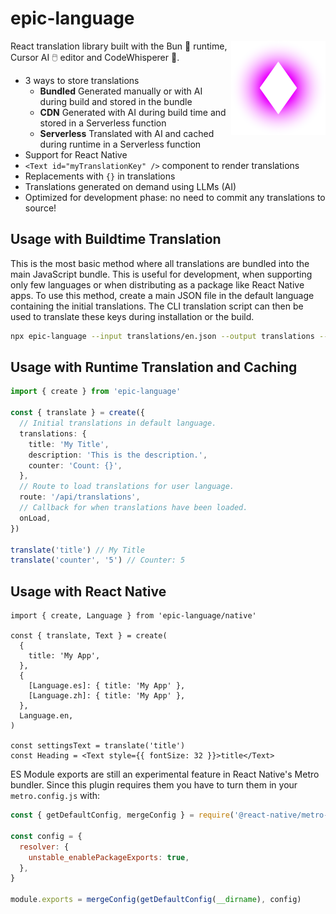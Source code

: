 # epic-language

<img align="right" src="https://github.com/tobua/epic-language/raw/main/logo.svg" width="30%" alt="Language Logo" />

React translation library built with the Bun 🐰 runtime, Cursor AI 🖱️ editor and CodeWhisperer 🤫.

- 3 ways to store translations
  - **Bundled** Generated manually or with AI during build and stored in the bundle
  - **CDN** Generated with AI during build time and stored in a Serverless function
  - **Serverless** Translated with AI and cached during runtime in a Serverless function
- Support for React Native
- `<Text id="myTranslationKey" />` component to render translations
- Replacements with `{}` in translations
- Translations generated on demand using LLMs (AI)
- Optimized for development phase: no need to commit any translations to source!

## Usage with Buildtime Translation

This is the most basic method where all translations are bundled into the main JavaScript bundle. This is useful for development, when supporting only few languages or when distributing as a package like React Native apps. To use this method, create a main JSON file in the default language containing the initial translations. The CLI translation script can then be used to translate these keys during installation or the build.

```sh
npx epic-language --input translations/en.json --output translations --language en --languages es,zh
```

## Usage with Runtime Translation and Caching

```ts
import { create } from 'epic-language'

const { translate } = create({
  // Initial translations in default language.
  translations: {
    title: 'My Title',
    description: 'This is the description.',
    counter: 'Count: {}',
  },
  // Route to load translations for user language.
  route: '/api/translations',
  // Callback for when translations have been loaded.
  onLoad,
})

translate('title') // My Title
translate('counter', '5') // Counter: 5
```

## Usage with React Native

```tsx
import { create, Language } from 'epic-language/native'

const { translate, Text } = create(
  {
    title: 'My App',
  },
  {
    [Language.es]: { title: 'My App' },
    [Language.zh]: { title: 'My App' },
  },
  Language.en,
)

const settingsText = translate('title')
const Heading = <Text style={{ fontSize: 32 }}>title</Text>
```

ES Module exports are still an experimental feature in React Native's Metro bundler. Since this plugin requires them you have to turn them in your `metro.config.js` with:

```js
const { getDefaultConfig, mergeConfig } = require('@react-native/metro-config')

const config = {
  resolver: {
    unstable_enablePackageExports: true,
  },
}

module.exports = mergeConfig(getDefaultConfig(__dirname), config)
```
